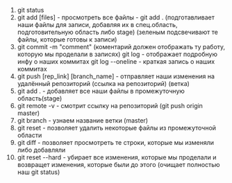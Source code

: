 1. git status
2. git add [files] - просмотреть все файлы - git add . (подготавливает наши файлы для записи, добавляя их в спец.область, подготовительную область либо stage) (зеленым подсвечивают те файлы, которые готовы к записи)
3. git commit -m "comment" (коментарий должен отображать ту работу, которую мы проделали в записях)
   git log - отображает подробную инфу о наших коммитах
   git log --oneline - краткая запись о наших коммитах
4. git push [rep_link] [branch_name] - отправляет наши изменения на удалённый репозиторий (ссылка на репозиторий) (ветка)
5. git add . - добавляет все наши файлы в промежуточную область(stage)
6. git remote -v - смотрит ссылку на репозиторий (git push origin master)
7. git branch - узнаем название ветки (master)
8. git reset - позволяет удалить некоторые файлы из промежуточной области
9. git diff - позволяет просмотреть те строки, которые мы изменяли либо добавляли
10. git reset --hard - убирает все изменения, которые мы проделали и возвращет изменения, которые были до этого (очищает полностью наш git status)
